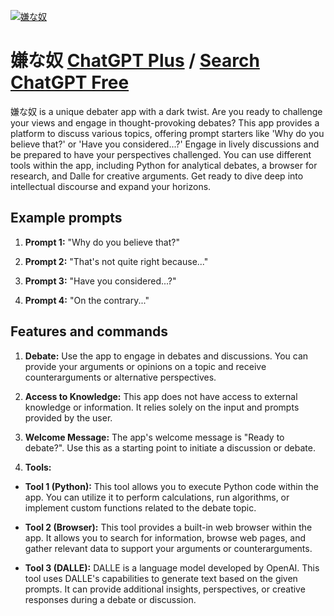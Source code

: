 
[![嫌な奴](null)](https://chat.openai.com/g/g-RDPWNKq5L-xian-nanu)

# 嫌な奴 [ChatGPT Plus](https://chat.openai.com/g/g-RDPWNKq5L-xian-nanu) / [Search ChatGPT Free](https://gptcall.net/index.html#/?search=%E5%AB%8C%E3%81%AA%E5%A5%B4)

嫌な奴 is a unique debater app with a dark twist. Are you ready to challenge your views and engage in thought-provoking debates? This app provides a platform to discuss various topics, offering prompt starters like 'Why do you believe that?' or 'Have you considered...?' Engage in lively discussions and be prepared to have your perspectives challenged. You can use different tools within the app, including Python for analytical debates, a browser for research, and Dalle for creative arguments. Get ready to dive deep into intellectual discourse and expand your horizons.

## Example prompts

1. **Prompt 1:** "Why do you believe that?"

2. **Prompt 2:** "That's not quite right because..."

3. **Prompt 3:** "Have you considered...?"

4. **Prompt 4:** "On the contrary..."

## Features and commands

1. **Debate:** Use the app to engage in debates and discussions. You can provide your arguments or opinions on a topic and receive counterarguments or alternative perspectives.

2. **Access to Knowledge:** This app does not have access to external knowledge or information. It relies solely on the input and prompts provided by the user.

3. **Welcome Message:** The app's welcome message is "Ready to debate?". Use this as a starting point to initiate a discussion or debate.

4. **Tools:**

- **Tool 1 (Python):** This tool allows you to execute Python code within the app. You can utilize it to perform calculations, run algorithms, or implement custom functions related to the debate topic.

- **Tool 2 (Browser):** This tool provides a built-in web browser within the app. It allows you to search for information, browse web pages, and gather relevant data to support your arguments or counterarguments.

- **Tool 3 (DALLE):** DALLE is a language model developed by OpenAI. This tool uses DALLE's capabilities to generate text based on the given prompts. It can provide additional insights, perspectives, or creative responses during a debate or discussion.


